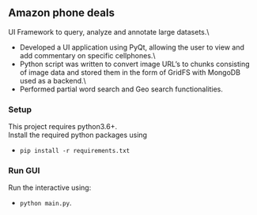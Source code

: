 ## Amazon phone deals
UI Framework to query, analyze and annotate large datasets.\

- Developed a UI application using PyQt, allowing the user to view and add commentary on specific cellphones.\
- Python script was written to convert image URL’s to chunks consisting of image data and stored them in the form of GridFS with MongoDB used as a backend.\
- Performed partial word search and Geo search functionalities.

### Setup
This project requires python3.6+.  
Install the required python packages using 
* `pip install -r requirements.txt`

### Run GUI
Run the interactive using:  
* `python main.py`.

